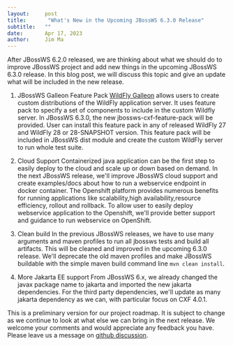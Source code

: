 ```yaml
---
layout:     post
title:       "What's New in the Upcoming JBossWS 6.3.0 Release"
subtitle:   ""
date:       Apr 17, 2023
author:     Jim Ma
---
```

After JBossWS 6.2.0 released, we are thinking about what we should do to improve JBossWS 
project and add new things in the upcoming JBossWS 6.3.0 release. In this blog post,
we will discuss this topic and give an update what will be included in the new release. 

1. JBossWS Galleon Feature Pack
   [WildFly Galleon](https://docs.wildfly.org/galleon) allows users to create custom distributions of 
   the WildFly application server. It uses feature pack to specify a set of components to include in 
   the custom Wildfly server. 
   In JBossWS 6.3.0, the new jbossws-cxf-feature-pack will be provided. User can install this feature
   pack in any of released WildFly 27 and WildFly 28 or 28-SNAPSHOT version. This feature pack will be
   included in JBossWS dist module and create the custom WildFly server to run whole test suite.

2. Cloud Support
   Containerized java application can be the first step to easily deploy to the cloud and scale up 
   or down based on demand. In the next JBossWS release, we'll improve JBossWS cloud support and create 
   examples/docs about how to run a webservice endpoint in docker container. 
   The Openshift platform provides numerous benefits for running applications like scalability,high 
   availability,resource efficiency, rollout and rollback. To allow user to easily deploy webservice 
   application to the Openshift, we'll provide better support and guidance to run webservice on OpenShift.

3. Clean build
   In the previous JBossWS releases, we have to use many arguments and maven profiles to run all jbossws
   tests and build all artifacts. This will be cleaned and improved in the upcoming 6.3.0 release. We'll 
   deprecate the old maven profiles and make JBossWS buildable with the simple maven build command line
   `mvn clean install`. 

4. More Jakarta EE support
   From JBossWS 6.x, we already changed the javax package name to jakarta and imported the new jakarta 
   dependencies. For the third party dependencies, we'll update as many jakarta dependency as we can, 
   with particular focus on CXF 4.0.1.

This is a preliminary version for our project roadmap. It is subject to change as we continue to look at what else 
we can bring in the next release. We welcome your comments and would appreciate any feedback you have. Please leave us 
a message on [github discussion](https://github.com/jbossws/jbossws-cxf/discussions).


   
   



